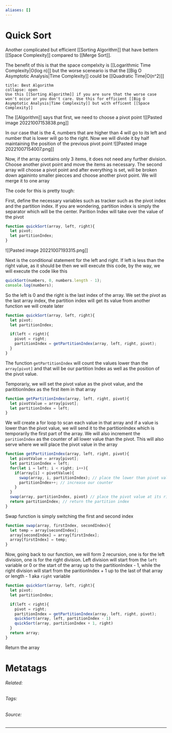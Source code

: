 ```yaml
---
aliases: []
---
```

# Quick Sort
Another complicated but efficient [[Sorting Algorithm]] that have bettern [[Space Complexity]] compared to [[Merge Sort]]. 

The benefit of this is that the space compelxity is [[Logarithmic Time Complexity|O(log n)]] but the worse sceneario is that the [[Big O Asymptotic Analysis|Time Complexity]] could be [[Quadratic Time|O(n^2)]]
```ad-Attention
title: Best Algorithm
collapse: open
Use this [[Sorting Algorithm]] if you are sure that the worse case won't occur or you don't care. Use this for efficient [[Big O Asymptotic Analysis|Time Complexity]] but with efficent [[Space Complexity]]

```

The [[Algorithm]] says that first, we need to choose a pivot point
![[Pasted image 20221007153838.png]]

In our case that is the 4, numbers that are higher than 4 will go to its left and number that is lower will go to the right. Now we will divide it by half maintaining the position of the previous pivot point
![[Pasted image 20221007154007.png]]

Now, if the array contains only 3 items, it does not need any further division. Choose another pivot point and move the items as necessary. The second array will choose a pivot point and after everything is set, will be broken down againinto smaller piecces and choose another pivot point. We will merge it to one array

The code for this is pretty tough:

First, define the necessary variables such as tracker such as the pivot index and the partition index.
If you are wondering, partition index is simply the separator which will be the center. Parition Index will take over the value of the pivot
```js
function quickSort(array, left, right){
  let pivot;
  let partitionIndex;
}
```
![[Pasted image 20221007193315.png]]

Next is the conditional statement for the left and right. If left is less than the right value, as it should be then we will execute this code, by the way, we will execute the code like this
```js
quickSort(numbers, 0, numbers.length - 1);
console.log(numbers);
```

So the left is 0 and the right is the last index of the array. We set the pivot as the last array index, the partition index will get its value from another function we will create later
```js
function quickSort(array, left, right){
  let pivot;
  let partitionIndex;

  if(left < right){
    pivot = right;
    partitionIndex = getPartitionIndex(array, left, right, pivot);
  }
}
```

The function `getPartitionIndex` will count the values lower than the `array[pivot]` and that will be our partition Index as well as the position of the pivot value. 

Temporariy, we will set the pivot value as the pivot value, and the parititionIndex as the first item in that array
```js
function getPartitionIndex(array, left, right, pivot){
  let pivotValue = array[pivot];
  let partitionIndex = left;
}
```

We will create a for loop to scan each value in that array and if a value is lower than the pivot value, we will send it to the partitionIndex which is temporarily the first part of the array. We will also increment the `paritionIndex` as the counter of all lower value than the pivot. This will also serve where we will place the pivot value in the array
```js
function getPartitionIndex(array, left, right, pivot){
  let pivotValue = array[pivot];
  let partitionIndex = left;
  for(let i = left; i < right; i++){
    if(array[i] < pivotValue){
      swap(array, i, partitionIndex); // place the lower than pivot value to the beginning of the array
      partitionIndex++; // increase our counter
    }
  }
  swap(array, partitionIndex, pivot) // place the pivot value at its right place
  return partitionIndex; // return the partition index
}
```

Swap function is simply switching the first and second index 
```js
function swap(array, firstIndex, secondIndex){
  let temp = array[secondIndex];
  array[secondIndex] = array[firstIndex];
  array[firstIndex] = temp;
}
```

Now, going back to our function, we will form 2 recursion, one is for the left division, one is for the right division. Left division will start from the `left` variable or 0 or the start of the array up to the partitionIndex - 1, while the right division will start from the paritionIndex + 1 up to the last of that array or length - 1 aka `right` variable 
```js
function quickSort(array, left, right){
  let pivot;
  let partitionIndex;

  if(left < right){
    pivot = right;
    partitionIndex = getPartitionIndex(array, left, right, pivot);
    quickSort(array, left, partitionIndex - 1)
    quickSort(array, partitionIndex + 1, right)
  }
  return array;
}
```

Return the array




# Metatags
###### Related: 
###### Tags: 
###### Source: 

---